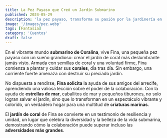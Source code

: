 ```yaml
---
title: La Pez Payaso que Creó un Jardín Submarino
published: 2024-05-29
description: 'la pez payaso, transforma su pasión por la jardinería en un espléndido jardín de coral'
image: '/images/pez.webp'
tags: [Fantasía]
category: 'Cuentos'
draft: false 
---
```

En el vibrante mundo **submarino de Coralina**, vive Fina, una pequeña pez payaso con un sueño grandioso: crear el jardín de coral más deslumbrante jamás visto. Armada con semillas de coral y una voluntad firme, Fina comienza a plantar y cuidar sus **corales**, día tras día. Sin embargo, una corriente fuerte amenaza con destruir su preciado jardín.

No dispuesta a rendirse, **Fina solicita** la ayuda de sus amigos del arrecife, aprendiendo una valiosa lección sobre el poder de la colaboración. Con la ayuda de **estrellas de mar**, caballitos de mar y pequeños tiburones, no solo logran salvar el jardín, sino que lo transforman en un espectáculo vibrante y colorido, un verdadero hogar para una multitud de **criaturas marinas**.

El **jardín de coral** de Fina se convierte en un testimonio de resiliencia y unidad, un lugar que celebra la diversidad y la belleza de la vida submarina, demostrando cómo la colaboración puede superar incluso las **adversidades más grandes**.